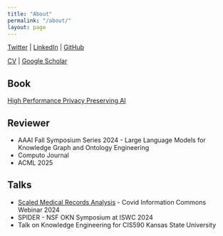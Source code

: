 ```yaml
---
title: "About"
permalink: "/about/"
layout: page
---
```

[Twitter](https://twitter.com/jayshenoy) | [LinkedIn](https://www.linkedin.com/in/jayavanth/) | [GitHub](https://github.com/jayavanth)

[CV](/assets/JayavanthShenoy.pdf) | [Google Scholar](https://scholar.google.com/citations?user=z7cMKK4AAAAJ&hl=en)

## Book
[High Performance Privacy Preserving AI](https://www.nowpublishers.com/article/BookDetails/9781638283447)

## Reviewer
* AAAI Fall Symposium Series 2024 - Large Language Models for Knowledge Graph and Ontology Engineering
* Computo Journal
* ACML 2025

## Talks
* [Scaled Medical Records Analysis](https://covidinfocommons.datascience.columbia.edu/content/jayavanth-shenoy-onai) - Covid Information Commons Webinar 2024
* SPIDER - NSF OKN Symposium at ISWC 2024
* Talk on Knowledge Engineering for CIS590 Kansas State University
